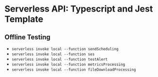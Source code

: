 # Serverless API: Typescript and Jest Template

## Offline Testing

-   `serverless invoke local --function sendScheduling`
-   `serverless invoke local --function ses`
-   `serverless invoke local --function testAlert`
-   `serverless invoke local --function metricsProcessing`
-   `serverless invoke local --function fileDownloadProcessing`
